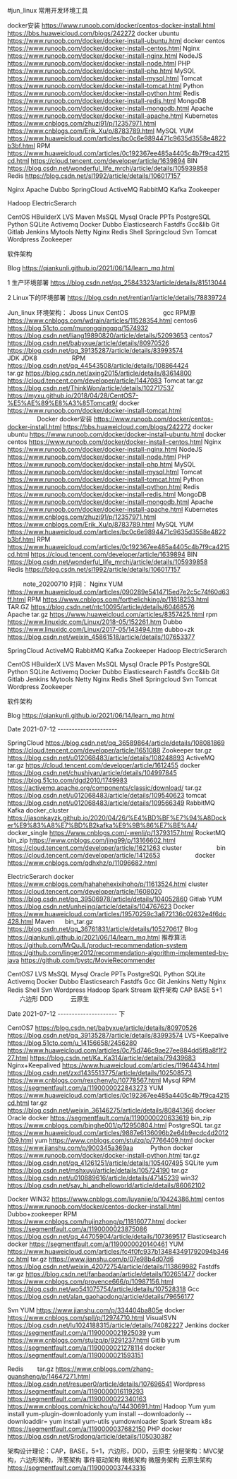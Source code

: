 #jun_linux 常用开发环境工具

docker安装
https://www.runoob.com/docker/centos-docker-install.html
https://bbs.huaweicloud.com/blogs/242272
docker ubuntu
https://www.runoob.com/docker/docker-install-ubuntu.html
docker centos
https://www.runoob.com/docker/docker-install-centos.html
Nginx
https://www.runoob.com/docker/docker-install-nginx.html
NodeJS
https://www.runoob.com/docker/docker-install-node.html
PHP
https://www.runoob.com/docker/docker-install-php.html
MySQL
https://www.runoob.com/docker/docker-install-mysql.html
Tomcat
https://www.runoob.com/docker/docker-install-tomcat.html
Python
https://www.runoob.com/docker/docker-install-python.html
Redis
https://www.runoob.com/docker/docker-install-redis.html
MongoDB
https://www.runoob.com/docker/docker-install-mongodb.html
Apache
https://www.runoob.com/docker/docker-install-apache.html
Kubernetes
https://www.cnblogs.com/zhuzi91/p/12357971.html
https://www.cnblogs.com/Erik_Xu/p/8783789.html
MySQL
YUM
https://www.huaweicloud.com/articles/bc0c6e9894471c9635d3558e4822b3bf.html
RPM
https://www.huaweicloud.com/articles/0c192367ee485a4405c4b7f9ca4215cd.html
https://cloud.tencent.com/developer/article/1639894
BIN
https://blog.csdn.net/wonderful_life_mrchi/article/details/105939858
        
Redis
https://blog.csdn.net/sl1992/article/details/106017157

Nginx
Apache
Dubbo
SpringCloud
ActiveMQ
RabbitMQ
Kafka
Zookeeper

Hadoop
ElectricSerarch

CentOS
HBuilderX
LVS
Maven
MsSQL
Mysql
Oracle
PPTs
PostgreSQL
Python
SQLite
Activemq
Docker
Dubbo
Elasticsearch
Fastdfs
Gcc&lib
Git
Gitlab
Jenkins
Mytools
Netty
Nginx
Redis
Shell
Springcloud
Svn
Tomcat
Wordpress
Zookeeper

软件架构

Blog
https://qiankunli.github.io/2021/06/14/learn_mq.html

1 生产环境部署
https://blog.csdn.net/qq_25843323/article/details/81513044

2 Linux下的环境部署
https://blog.csdn.net/rentian1/article/details/78839724

Jun_linux 环境架构：
Jboss
Linux
CentOS
                   gcc
RPM源
https://www.cnblogs.com/wdrain/articles/11528354.html
centos6
https://blog.51cto.com/murongqingqqq/1574932
https://blog.csdn.net/liang19890820/article/details/52093653
centos7
https://blog.csdn.net/babyxue/article/details/80970526
https://blog.csdn.net/qq_39135287/article/details/83993574
                  
JDK
JDK8
                   RPM
https://blog.csdn.net/qq_44543508/article/details/108864424
                   tar.gz
https://blog.csdn.net/axing2015/article/details/83614800
https://cloud.tencent.com/developer/article/1447083
Tomcat
tar.gz
https://blog.csdn.net/ThinkWon/article/details/102717537
https://myxu.github.io/2018/04/28/CentOS7-%E5%AE%89%E8%A3%85Tomcat9/
docker
https://www.runoob.com/docker/docker-install-tomcat.html
        
                  
Docker
docker安装
https://www.runoob.com/docker/centos-docker-install.html
https://bbs.huaweicloud.com/blogs/242272
docker ubuntu
https://www.runoob.com/docker/docker-install-ubuntu.html
docker centos
https://www.runoob.com/docker/docker-install-centos.html
Nginx
https://www.runoob.com/docker/docker-install-nginx.html
NodeJS
https://www.runoob.com/docker/docker-install-node.html
PHP
https://www.runoob.com/docker/docker-install-php.html
MySQL
https://www.runoob.com/docker/docker-install-mysql.html
Tomcat
https://www.runoob.com/docker/docker-install-tomcat.html
Python
https://www.runoob.com/docker/docker-install-python.html
Redis
https://www.runoob.com/docker/docker-install-redis.html
MongoDB
https://www.runoob.com/docker/docker-install-mongodb.html
Apache
https://www.runoob.com/docker/docker-install-apache.html
Kubernetes
https://www.cnblogs.com/zhuzi91/p/12357971.html
https://www.cnblogs.com/Erik_Xu/p/8783789.html
MySQL
YUM
https://www.huaweicloud.com/articles/bc0c6e9894471c9635d3558e4822b3bf.html
RPM
https://www.huaweicloud.com/articles/0c192367ee485a4405c4b7f9ca4215cd.html
https://cloud.tencent.com/developer/article/1639894
BIN
https://blog.csdn.net/wonderful_life_mrchi/article/details/105939858
        
Redis
https://blog.csdn.net/sl1992/article/details/106017157

        
note_20200710 时间：
Nginx
YUM
https://www.huaweicloud.com/articles/090289e5414715ed7e2c5c74f60d63ff.html
RPM
https://www.cnblogs.com/forthelichking/p/11818253.html
TAR.GZ
https://blog.csdn.net/ntc10095/article/details/60468576
        
Apache
tar.gz
https://www.huaweicloud.com/articles/8357425.html
rpm
https://www.linuxidc.com/Linux/2018-05/152261.htm
Dubbo
https://www.linuxidc.com/Linux/2017-05/143494.htm
dubbo+zk
https://blog.csdn.net/weixin_45861518/article/details/107653377

SpringCloud
ActiveMQ
RabbitMQ
Kafka
Zookeeper
Hadoop
ElectricSerarch

CentOS
HBuilderX
LVS
Maven
MsSQL
Mysql
Oracle
PPTs
PostgreSQL
Python
SQLite
Activemq
Docker
Dubbo
Elasticsearch
Fastdfs
Gcc&lib
Git
Gitlab
Jenkins
Mytools
Netty
Nginx
Redis
Shell
Springcloud
Svn
Tomcat
Wordpress
Zookeeper

软件架构

Blog
https://qiankunli.github.io/2021/06/14/learn_mq.html

Date 2021-07-12 ---------------------

SpringCloud
https://blog.csdn.net/qq_36589864/article/details/108081869
https://cloud.tencent.com/developer/article/1651088
Zookeeper
tar.gz
https://blog.csdn.net/u012068483/article/details/108248893
ActiveMQ
tar.gz
https://cloud.tencent.com/developer/article/1612455
docker
https://blog.csdn.net/chushiyan/article/details/104997845
https://blog.51cto.com/dgd2010/1749983
https://activemq.apache.org/components/classic/download/
tar.gz
https://blog.csdn.net/u012068483/article/details/109540623
tomcat
https://blog.csdn.net/u012068483/article/details/109566349
RabbitMQ
Kafka
docker_cluster
https://jasonkayzk.github.io/2020/04/26/%E4%BD%BF%E7%94%A8Docker%E9%83%A8%E7%BD%B2kafka%E9%9B%86%E7%BE%A4/
docker_single
https://www.cnblogs.com/-wenli/p/13793157.html
RocketMQ
bin_zip
https://www.cnblogs.com/jing99/p/13166602.html
https://cloud.tencent.com/developer/article/1621263
cluster
                   bin
https://cloud.tencent.com/developer/article/1412653
                   docker
https://www.cnblogs.com/qdhxhz/p/11096682.html
        

ElectricSerarch
docker
https://www.cnblogs.com/hahahehexixihoho/p/11613524.html
cluster
https://cloud.tencent.com/developer/article/1608020
https://blog.csdn.net/qq_39506978/article/details/104052860
Gitlab
YUM
https://blog.csdn.net/unhejing/article/details/104767623
Docker
https://www.huaweicloud.com/articles/19570259c3a872136c02632e4f6dc428.html
Maven     
bin_tar.gz
https://blog.csdn.net/qq_36761831/article/details/105270617
Blog
https://qiankunli.github.io/2021/06/14/learn_mq.html
推荐算法
https://github.com/MrQuJL/product-recommendation-system
https://github.com/linger2012/recommendation-algorithm-implemented-by-java
https://github.com/bystc/MovieRecommender

CentOS7
LVS
MsSQL
Mysql
Oracle
PPTs
PostgreSQL
Python
SQLite
Activemq
Docker
Dubbo
Elasticsearch
Fastdfs
Gcc
Git
Jenkins
Netty
Nginx
Redis
Shell
Svn
Wordpress
Hadoop
Spark
Stream
软件架构
CAP
BASE
5+1
         六边形
DDD
         云原生

Date 2021-07-12 --------------------- 下

CentOS7
https://blog.csdn.net/babyxue/article/details/80970526
https://blog.csdn.net/qq_39135287/article/details/83993574
LVS+Keepalive
https://blog.51cto.com/u_14156658/2456280
https://www.huaweicloud.com/articles/0c75d746c9ae27ee884dd5f8a8f1f227.html
https://blog.csdn.net/Ka_Ka314/article/details/79439683
Nginx+Keepalived
https://www.huaweicloud.com/articles/11964434.html
https://blog.csdn.net/zxd1435513775/article/details/102508573
https://www.cnblogs.com/rexcheny/p/10778567.html
Mysql
RPM
https://segmentfault.com/a/1190000022843273
YUM
https://www.huaweicloud.com/articles/0c192367ee485a4405c4b7f9ca4215cd.html
tar.gz
https://blog.csdn.net/weixin_36146275/article/details/80841366
docker
Oracle
docker
https://segmentfault.com/a/1190000020633619
bin_zip
https://www.cnblogs.com/binghe001/p/12950804.html
PostgreSQL
tar.gz
https://www.huaweicloud.com/articles/9887e6136096b2e64b9ecdc4d20120b9.html
yum
https://www.cnblogs.com/stulzq/p/7766409.html
docker
https://www.jianshu.com/p/900345a369aa
        
Python
docker
https://www.runoob.com/docker/docker-install-python.html
tar.gz
https://blog.csdn.net/qq_41261251/article/details/105407495
SQLite
yum
https://blog.csdn.net/mshxuyi/article/details/105724190
tar.gz
https://blog.csdn.net/u010889616/article/details/47145239
win32
https://blog.csdn.net/say_hi_andhelloworld/article/details/86062102

Docker
WIN32
https://www.cnblogs.com/luyanjie/p/10424386.html
centos
https://www.runoob.com/docker/centos-docker-install.html
Dubbo+zookeeper
RPM
https://www.cnblogs.com/hujinzhong/p/11816077.html
docker
https://segmentfault.com/a/1190000023875086
https://blog.csdn.net/qq_44705904/article/details/107369517
Elasticsearch
docker
https://segmentfault.com/a/1190000020140461
YUM
https://www.huaweicloud.com/articles/fc4f0fc937b134843491792094b346cc.html
tar.gz
https://www.jianshu.com/p/07e98b4d07d6
https://blog.csdn.net/weixin_42072754/article/details/113869982
Fastdfs
tar.gz
https://blog.csdn.net/fanbaodan/article/details/102651477
docker
https://www.cnblogs.com/provence666/p/10987156.html
https://blog.csdn.net/wo541075754/article/details/107528318
Gcc
https://blog.csdn.net/alan_gaohaodong/article/details/79656177

Svn
YUM
https://www.jianshu.com/p/334404ba805e
docker
https://www.cnblogs.com/spll/p/12974710.html
VisualSVN
https://blog.csdn.net/lu1024188315/article/details/74082227
Jenkins
docker
https://segmentfault.com/a/1190000021925039
yum
https://www.cnblogs.com/stulzq/p/9291237.html
Gitlib
yum
https://segmentfault.com/a/1190000021278114
docker
https://segmentfault.com/a/1190000021593151

Redis       
tar.gz
https://www.cnblogs.com/zhang-guansheng/p/14647271.html
https://blog.csdn.net/resuper0/article/details/107696541
Wordpress
https://segmentfault.com/a/1190000016119293
https://segmentfault.com/a/1190000022340163
https://www.cnblogs.com/nickchou/p/14430691.html
Hadoop
Yum
yum install yum-plugin-downloadonly
yum install --downloadonly --downloaddir=<directory> <package>
yum install yum-utils
yumdownloader <package>
Spark
Stream
k8s
https://segmentfault.com/a/1190000037682150
PHP
docker
https://blog.csdn.net/Srodong/article/details/105030387



架构设计理论：CAP，BASE，5+1，六边形，DDD，云原生
分层架构：MVC架构，六边形架构，洋葱架构
事件驱动架构
微核架构
微服务架构
云原生架构
https://segmentfault.com/a/1190000037443316
